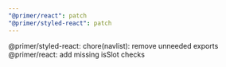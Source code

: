 ```yaml
---
"@primer/react": patch
"@primer/styled-react": patch
---
```


@primer/styled-react: chore(navlist): remove unneeded exports
@primer/react: add missing isSlot checks
